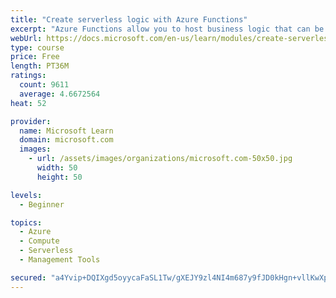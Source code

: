 ```yaml
---
title: "Create serverless logic with Azure Functions"
excerpt: "Azure Functions allow you to host business logic that can be executed without managing or provisioning server infrastructure"
webUrl: https://docs.microsoft.com/en-us/learn/modules/create-serverless-logic-with-azure-functions/
type: course
price: Free
length: PT36M
ratings:
  count: 9611
  average: 4.6672564
heat: 52

provider:
  name: Microsoft Learn
  domain: microsoft.com
  images:
    - url: /assets/images/organizations/microsoft.com-50x50.jpg
      width: 50
      height: 50

levels:
  - Beginner

topics:
  - Azure
  - Compute
  - Serverless
  - Management Tools

secured: "a4Yvip+DQIXgd5oyycaFaSL1Tw/gXEJY9zl4NI4m687y9fJD0kHgn+vllKwXp3ajd/oFkA7ZqHN0g7CHyAse/qZWeBXkh0gfNXlXgvUjJReEJSDS4Xo52DG4EEvsnptlfd3sEZJav6vBXhJjlg0zoJw73cp3QquXSs9bwpT0yTR3lt3Q7gxc/tOoeII1x4ybw7OZ8D6rlELiEeceh2DhO8k0oIftuQpyHdaL3HviFWf5XKAIRqLNPcOl8SPVCJy71i3qX6NlY5HICwESxUr2IiPM3Qsb7pip4xY2Pok1ZuYYqAmSnJDNbELkCU9Q7GxNZY59N8GcCnPepJ+aWbqg6OaEWgNN5MldJc7pbDxc2ssc4qSHC8KNn8ozd6I08RzdL9EUMO4W24kg/KO9L6MevFXb++jkN1w+6lCIZi1v5o4=;qi4wF4ezIkCHev9VzFHh6Q=="
---
```


